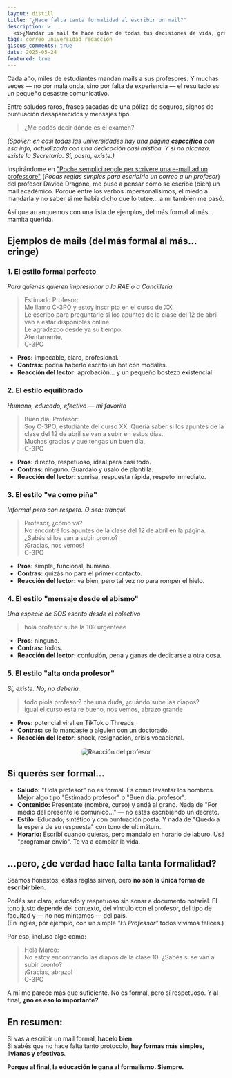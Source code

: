 ```yaml
---
layout: distill
title: "¿Hace falta tanta formalidad al escribir un mail?"
description: >
  <i>¿Mandar un mail te hace dudar de todas tus decisiones de vida, gramaticales y académicas? Acá vas a encontrar ejemplos reales (y trágicos), consejos prácticos, y una regla clave: la educación siempre le gana al formalismo.</i>
tags: correo universidad redacción
giscus_comments: true
date: 2025-05-24
featured: true
---
```


Cada año, miles de estudiantes mandan mails a sus profesores. Y muchas veces — no por mala onda, sino por falta de experiencia — el resultado es un pequeño desastre comunicativo.

Entre saludos raros, frases sacadas de una póliza de seguros, signos de puntuación desaparecidos y mensajes tipo:

> ¿Me podés decir dónde es el examen?

<em>(Spoiler: en casi todas las universidades hay una página <strong>específica</strong> con esa info, actualizada con una dedicación casi mística. Y si no alcanza, existe la Secretaría. Sí, posta, existe.)</em>

Inspirándome en <a href="https://sites.google.com/site/davidedragone/scrivere-una-mail" target="_blank" rel="noopener noreferrer">"Poche semplici regole per scrivere una e-mail ad un professore"</a> (<i>Pocas reglas simples para escribirle un correo a un profesor</i>) del profesor Davide Dragone, me puse a pensar cómo se escribe (bien) un mail académico. Porque entre los verbos impersonalísimos, el miedo a mandarla y no saber si me había dicho que lo tutee… a mí también me pasó.

Así que arranquemos con una lista de ejemplos, del más formal al más... mamita querida.

## Ejemplos de mails (del más formal al más… cringe)

<h3>1. El estilo formal perfecto</h3>
<em>Para quienes quieren impresionar a la RAE o a Cancillería</em>

> Estimado Profesor:<br>
> Me llamo C-3PO y estoy inscripto en el curso de XX.<br>
> Le escribo para preguntarle si los apuntes de la clase del 12 de abril van a estar disponibles online.<br>
> Le agradezco desde ya su tiempo.<br>
> Atentamente,<br>
> C-3PO

<ul>
  <li><strong>Pros:</strong> impecable, claro, profesional.</li>
  <li><strong>Contras:</strong> podría haberlo escrito un bot con modales.</li>
  <li><strong>Reacción del lector:</strong> aprobación… y un pequeño bostezo existencial.</li>
</ul>

<h3>2. El estilo equilibrado</h3>
<em>Humano, educado, efectivo — mi favorito</em>

> Buen día, Profesor:<br>
> Soy C-3PO, estudiante del curso XX. Quería saber si los apuntes de la clase del 12 de abril se van a subir en estos días.<br>
> Muchas gracias y que tengas un buen día,<br>
> C-3PO

<ul>
  <li><strong>Pros:</strong> directo, respetuoso, ideal para casi todo.</li>
  <li><strong>Contras:</strong> ninguno. Guardalo y usalo de plantilla.</li>
  <li><strong>Reacción del lector:</strong> sonrisa, respuesta rápida, respeto inmediato.</li>
</ul>

<h3>3. El estilo "va como piña"</h3>
<em>Informal pero con respeto. O sea: tranqui.</em>

> Profesor, ¿cómo va?<br>
> No encontré los apuntes de la clase del 12 de abril en la página. ¿Sabés si los van a subir pronto?<br>
> ¡Gracias, nos vemos!<br>
> C-3PO

<ul>
  <li><strong>Pros:</strong> simple, funcional, humano.</li>
  <li><strong>Contras:</strong> quizás no para el primer contacto.</li>
  <li><strong>Reacción del lector:</strong> va bien, pero tal vez no para romper el hielo.</li>
</ul>

<h3>4. El estilo "mensaje desde el abismo"</h3>
<em>Una especie de SOS escrito desde el colectivo</em>

> hola profesor sube la 10? urgenteee

<ul>
  <li><strong>Pros:</strong> ninguno.</li>
  <li><strong>Contras:</strong> todos.</li>
  <li><strong>Reacción del lector:</strong> confusión, pena y ganas de dedicarse a otra cosa.</li>
</ul>

<h3>5. El estilo "alta onda profesor"</h3>
<em>Sí, existe. No, no debería.</em>

> todo piola profesor? che una duda, ¿cuándo sube las diapos?<br>
> igual el curso está re bueno, nos vemos, abrazo grande

<ul>
  <li><strong>Pros:</strong> potencial viral en TikTok o Threads.</li>
  <li><strong>Contras:</strong> se lo mandaste a alguien con un doctorado.</li>
  <li><strong>Reacción del lector:</strong> shock, resignación, crisis vocacional.</li>
</ul>

<div class="gif-container" style="text-align: center; margin-top: 1rem;">
  <img src="https://media4.giphy.com/media/v1.Y2lkPTc5MGI3NjExdjUxem5jMDNmeDAxOHphMjZ3ejJ3MG9pcjBtdm9tZ3UwdzQzaDJkNSZlcD12MV9pbnRlcm5hbF9naWZfYnlfaWQmY3Q9Zw/HR5YvacSC5dlo1KRP5/giphy.gif" alt="Reacción del profesor" style="max-width: 100%; height: auto; border-radius: 8px;">
</div>

## Si querés ser formal…
<ul>
  <li><strong>Saludo:</strong> "Hola profesor" no es formal. Es como levantar los hombros. Mejor algo tipo "Estimado profesor" o "Buen día, profesor".</li>
  <li><strong>Contenido:</strong> Presentate (nombre, curso) y andá al grano. Nada de "Por medio del presente le comunico…" — no estás escribiendo un decreto.</li>
  <li><strong>Estilo:</strong> Educado, sintético y con puntuación posta. Y nada de "Quedo a la espera de su respuesta" con tono de ultimátum.</li>
  <li><strong>Horario:</strong> Escribí cuando quieras, pero mandalo en horario de laburo. Usá "programar envío". Te va a cambiar la vida.</li>
</ul>

## …pero, ¿de verdad hace falta tanta formalidad?

Seamos honestos: estas reglas sirven, pero <strong>no son la única forma de escribir bien</strong>.

Podés ser claro, educado y respetuoso sin sonar a documento notarial. El tono justo depende del contexto, del vínculo con el profesor, del tipo de facultad y — no nos mintamos — del país.  
(En inglés, por ejemplo, con un simple <i>"Hi Professor"</i> todos vivimos felices.)

Por eso, incluso algo como:

> Hola Marco:<br>
> No estoy encontrando las diapos de la clase 10. ¿Sabés si se van a subir pronto?<br>
> ¡Gracias, abrazo!<br>
> C-3PO

A mí me parece más que suficiente. No es formal, pero sí respetuoso. Y al final, <strong>¿no es eso lo importante?</strong>

## En resumen:

Si vas a escribir un mail formal, <strong>hacelo bien</strong>.  
Si sabés que no hace falta tanto protocolo, <strong>hay formas más simples, livianas y efectivas</strong>.

<strong>Porque al final, la educación le gana al formalismo. Siempre.</strong>
